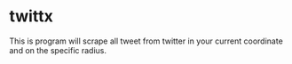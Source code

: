 # twittx
This is program will scrape all tweet from twitter in your current coordinate and on the specific radius.

